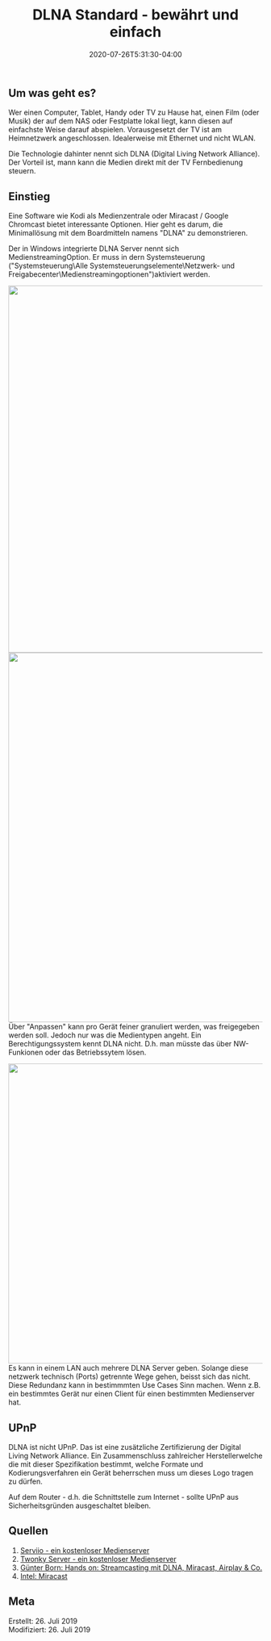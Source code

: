 ﻿---
title: "DLNA Standard - bewährt und einfach"
date: 2020-07-26T5:31:30-04:00
categories:
  - netzwerk
tags:
  - multimedia
---

## Um was geht es?

Wer einen Computer, Tablet, Handy oder TV zu Hause hat, einen Film (oder Musik) der auf dem NAS oder Festplatte lokal liegt, kann diesen auf einfachste Weise darauf abspielen. Vorausgesetzt der TV ist am Heimnetzwerk angeschlossen. Idealerweise mit Ethernet und nicht WLAN.  

Die Technologie dahinter nennt sich DLNA (Digital Living Network Alliance). Der Vorteil ist, mann kann die Medien direkt mit der TV Fernbedienung steuern.

## Einstieg    

Eine Software wie Kodi als Medienzentrale oder Miracast / Google Chromcast bietet interessante Optionen. Hier geht es darum, die Minimallösung mit dem Boardmitteln namens "DLNA" zu demonstrieren.  

Der in Windows integrierte DLNA Server nennt sich MedienstreamingOption. Er muss in dern Systemsteuerung ("Systemsteuerung\Alle Systemsteuerungselemente\Netzwerk- und Freigabecenter\Medienstreamingoptionen")aktiviert werden.  

<img align="left" width="899" height="728" src="http://www.petergyger.net/image/dlna-1.png">  

<img align="left" width="901" height="733" src="http://www.petergyger.net/image/dlna-2.png">  

Über "Anpassen" kann pro Gerät feiner granuliert werden, was freigegeben werden soll. Jedoch nur was die Medientypen angeht. Ein Berechtigungssystem kennt DLNA nicht. D.h. man müsste das über NW-Funkionen oder das Betriebssytem lösen.   

<img align="left" width="835" height="595" src="http://www.petergyger.net/image/dlna-3.png">  

Es kann in einem LAN auch mehrere DLNA Server geben. Solange diese netzwerk technisch (Ports) getrennte Wege gehen, beisst sich das nicht. Diese Redundanz kann in bestimmmten Use Cases Sinn machen. Wenn z.B. ein bestimmtes Gerät nur einen Client für einen bestimmten Medienserver hat.  



## UPnP  

DLNA ist nicht UPnP. Das ist eine zusätzliche Zertifizierung der Digital Living Network Alliance. Ein Zusammenschluss zahlreicher Herstellerwelche die mit dieser Spezifikation bestimmt, welche Formate und Kodierungsverfahren ein Gerät beherrschen muss um dieses Logo tragen zu dürfen.

Auf dem Router - d.h. die Schnittstelle zum Internet - sollte UPnP aus Sicherheitsgründen ausgeschaltet bleiben.

## Quellen  

1. [Serviio - ein kostenloser Medienserver](https://serviio.org/)  
2. [Twonky Server - ein kostenloser Medienserver](https://twonky.com/)
3. [Günter Born: Hands on: Streamcasting mit DLNA, Miracast, Airplay & Co.](https://www.borncity.com/blog/2013/11/10/hands-on-streamcasting-mit-dlna-miracast-airplay-co/)   
4. [Intel: Miracast](https://www.intel.de/content/www/de/de/support/articles/000005492/graphics.html)  


## Meta

Erstellt:		26. Juli 2019  
Modifiziert:	26. Juli 2019
